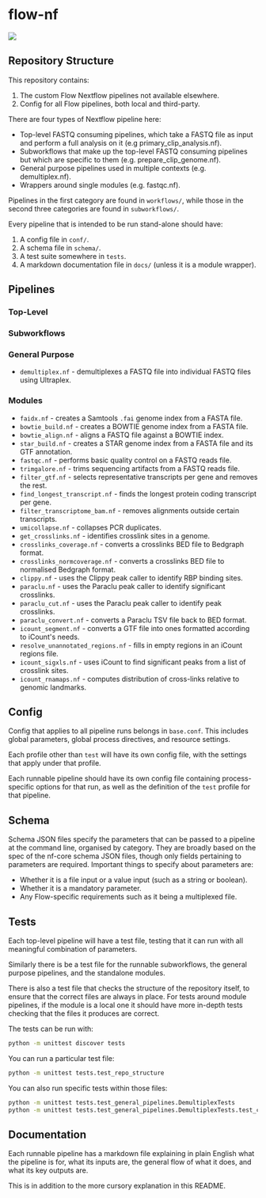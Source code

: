 # flow-nf

![](https://github.com/goodwright/flow-nf/actions/workflows/main.yml/badge.svg)

## Repository Structure

This repository contains:

1. The custom Flow Nextflow pipelines not available elsewhere.
2. Config for all Flow pipelines, both local and third-party.

There are four types of Nextflow pipeline here:

- Top-level FASTQ consuming pipelines, which take a FASTQ file as input and perform a full analysis on it (e.g primary_clip_analysis.nf).
- Subworkflows that make up the top-level FASTQ consuming pipelines but which are specific to them (e.g. prepare_clip_genome.nf).
- General purpose pipelines used in multiple contexts (e.g. demultiplex.nf).
- Wrappers around single modules (e.g. fastqc.nf).

Pipelines in the first category are found in `workflows/`, while those in the second three categories are found in `subworkflows/`.

Every pipeline that is intended to be run stand-alone should have:

1. A config file in `conf/`.
2. A schema file in `schema/`.
3. A test suite somewhere in `tests`.
4. A markdown documentation file in `docs/` (unless it is a module wrapper).

## Pipelines

### Top-Level

### Subworkflows

### General Purpose

- `demultiplex.nf` - demultiplexes a FASTQ file into individual FASTQ files using Ultraplex.

### Modules

- `faidx.nf` - creates a Samtools `.fai` genome index from a FASTA file.
- `bowtie_build.nf` - creates a BOWTIE genome index from a FASTA file.
- `bowtie_align.nf` - aligns a FASTQ file against a BOWTIE index.
- `star_build.nf` - creates a STAR genome index from a FASTA file and its GTF annotation.
- `fastqc.nf` - performs basic quality control on a FASTQ reads file.
- `trimgalore.nf` - trims sequencing artifacts from a FASTQ reads file.
- `filter_gtf.nf` - selects representative transcripts per gene and removes the rest.
- `find_longest_transcript.nf` - finds the longest protein coding transcript per gene.
- `filter_transcriptome_bam.nf` - removes alignments outside certain transcripts.
- `umicollapse.nf` - collapses PCR duplicates.
- `get_crosslinks.nf` - identifies crosslink sites in a genome.
- `crosslinks_coverage.nf` - converts a crosslinks BED file to Bedgraph format.
- `crosslinks_normcoverage.nf` - converts a crosslinks BED file to normalised Bedgraph format.
- `clippy.nf` - uses the Clippy peak caller to identify RBP binding sites.
- `paraclu.nf` - uses the Paraclu peak caller to identify significant crosslinks.
- `paraclu_cut.nf` - uses the Paraclu peak caller to identify peak crosslinks.
- `paraclu_convert.nf` - converts a Paraclu TSV file back to BED format.
- `icount_segment.nf` - converts a GTF file into ones formatted according to iCount's needs.
- `resolve_unannotated_regions.nf` - fills in empty regions in an iCount regions file.
- `icount_sigxls.nf` - uses iCount to find significant peaks from a list of crosslink sites.
- `icount_rnamaps.nf` - computes distribution of cross-links relative to genomic landmarks.

## Config

Config that applies to all pipeline runs belongs in `base.conf`.
This includes global parameters, global process directives, and resource settings.

Each profile other than `test` will have its own config file, with the settings that apply under that profile.

Each runnable pipeline should have its own config file containing process-specific options for that run, as well as the definition of the `test` profile for that pipeline.

## Schema

Schema JSON files specify the parameters that can be passed to a pipeline at the command line, organised by category.
They are broadly based on the spec of the nf-core schema JSON files, though only fields pertaining to parameters are required.
Important things to specify about parameters are:

- Whether it is a file input or a value input (such as a string or boolean).
- Whether it is a mandatory parameter.
- Any Flow-specific requirements such as it being a multiplexed file. 


## Tests

Each top-level pipeline will have a test file, testing that it can run with all meaningful combination of parameters.

Similarly there is be a test file for the runnable subworkflows, the general purpose pipelines, and the standalone modules.

There is also a test file that checks the structure of the repository itself, to ensure that the correct files are always in place.
For tests around module pipelines, if the module is a local one it should have more in-depth tests checking that the files it produces are correct.

The tests can be run with:

```bash
python -m unittest discover tests
```

You can run a particular test file:

```bash
python -m unittest tests.test_repo_structure
```

You can also run specific tests within those files:

```bash
python -m unittest tests.test_general_pipelines.DemultiplexTests
python -m unittest tests.test_general_pipelines.DemultiplexTests.test_can_run_with_xlsx
```

## Documentation

Each runnable pipeline has a markdown file explaining in plain English what the pipeline is for, what its inputs are, the general flow of what it does, and what its key outputs are.

This is in addition to the more cursory explanation in this README.
